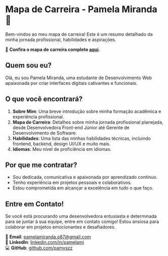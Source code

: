 # Mapa de Carreira - Pamela Miranda 🚀
Bem-vindos ao meu mapa de carreira! Este é um resumo detalhado da minha jornada profissional, habilidades e aspirações.

🔗 **Confira o mapa de carreira completo [aqui](https://mapa-carreira.vercel.app/).**

## Quem sou eu?
Olá, eu sou Pamela Miranda, uma estudante de Desenvolvimento Web apaixonada por criar interfaces digitais cativantes e funcionais.

## O que você encontrará?
1. **Sobre Mim**: Uma breve introdução sobre minha formação acadêmica e experiência profissional.
2. **Mapa de Carreira**: Detalhes sobre minha jornada profissional planejada, desde Desenvolvedora Front-end Júnior até Gerente de Desenvolvimento de Software.
3. **Habilidades**: Uma lista das minhas habilidades técnicas, incluindo frontend, backend, design UI/UX e muito mais.
4. **Idiomas**: Meu nível de proficiência em idiomas.

## Por que me contratar?
- Sou dedicada, comunicativa e apaixonada por aprendizado contínuo.
- Tenho experiência em projetos pessoais e colaborativos.
- Estou comprometida em alcançar a excelência em tudo o que faço.

## Entre em Contato!
Se você está procurando uma desenvolvedora entusiasta e determinada para se juntar à sua equipe, entre em contato comigo! Estou ansiosa para colaborar em projetos emocionantes e desafiadores.

📧 **Email**: pamelamiranda.o87@gmail.com  
🔗 **LinkedIn**: [linkedin.com/in/pamelami](https://www.linkedin.com/in/pamelami-frontend/)  
💻 **GitHub**: [github.com/pamyszz](https://github.com/pamyszz)
